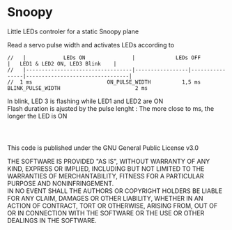 # Snoopy
Little LEDs controler for a static Snoopy plane

Read a servo pulse width and activates LEDs according to 
```
//   |            LEDs ON               |             LEDs OFF             |   LED1 & LED2 ON, LED3 Blink    |       
//   |----------------------------------|-----------------|----------------|---------------------------------|
//  1 ms                        ON_PULSE_WIDTH          1,5 ms     BLINK_PULSE_WIDTH                        2 ms
```
In blink, LED 3 is flashing while LED1 and LED2 are ON  
Flash duration is ajusted by the pulse lenght : The more close to ms, the longer the LED is ON
 ``` 
  
  
```  
This code is published under the GNU General Public License v3.0
 
THE SOFTWARE IS PROVIDED "AS IS", WITHOUT WARRANTY OF ANY KIND, EXPRESS OR IMPLIED, INCLUDING BUT NOT LIMITED TO 
THE WARRANTIES OF MERCHANTABILITY, FITNESS FOR A PARTICULAR PURPOSE AND NONINFRINGEMENT.  
IN NO EVENT SHALL THE AUTHORS OR COPYRIGHT HOLDERS BE LIABLE FOR ANY CLAIM, DAMAGES OR OTHER LIABILITY,
WHETHER IN AN ACTION OF CONTRACT, TORT OR OTHERWISE, ARISING FROM, OUT OF OR IN CONNECTION WITH THE SOFTWARE 
OR THE USE OR OTHER DEALINGS IN THE SOFTWARE.
